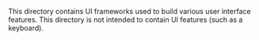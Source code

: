 This directory contains UI frameworks used to build various user
interface features. This directory is not intended to contain UI
features (such as a keyboard).
